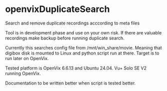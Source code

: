 # openvixDuplicateSearch
Search and remove duplicate recordings acccording to meta files

Tool is in development phase and use on your own risk. If there are valuable recordings make backup before running duplicate search.

Currently this searches config file from /mnt/win_share/movie. Meaning that digibox disk is mounted to Linux and python script run at there. Target is to run later on OpenVix. 

Tested platform is OpenVix 6.6.13 and Ubuntu 24.04. Vu+ Solo SE V2 running OpenVix.

Documentation to be written better when script is tested better. 
